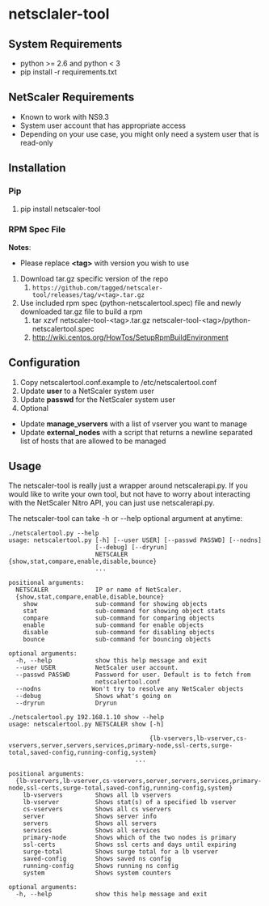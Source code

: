 # netsclaler-tool

## System Requirements
*  python >= 2.6 and python < 3
*  pip install -r requirements.txt

## NetScaler Requirements
*  Known to work with NS9.3
*  System user account that has appropriate access
  * Depending on your use case, you might only need a system user that is read-only

## Installation
### Pip
1. pip install netscaler-tool

### RPM Spec File
__Notes__:
* Please replace __\<tag\>__ with version you wish to use

1. Download tar.gz specific version of the repo
    1. `https://github.com/tagged/netscaler-tool/releases/tag/v<tag>.tar.gz`
1. Use included rpm spec (python-netscalertool.spec) file and newly downloaded tar.gz file to build a rpm
    1. tar xzvf netscaler-tool-\<tag\>.tar.gz netscaler-tool-\<tag\>/python-netscalertool.spec
    1. http://wiki.centos.org/HowTos/SetupRpmBuildEnvironment

## Configuration
1.  Copy netscalertool.conf.example to /etc/netscalertool.conf
1.  Update __user__ to a NetScaler system user
1.  Update __passwd__ for the NetScaler system user
1.  Optional
  * Update __manage_vservers__ with a list of vserver you want to manage
  * Update __external_nodes__ with a script that returns a newline separated list of
    hosts that are allowed to be managed

## Usage
The netscaler-tool is really just a wrapper around netscalerapi.py. If you would like to write your own tool, but not have to worry about interacting with the NetScaler Nitro API, you can just use netscalerapi.py.

The netscaler-tool can take -h or --help optional argument at anytime:

    ./netscalertool.py --help
    usage: netscalertool.py [-h] [--user USER] [--passwd PASSWD] [--nodns]
                            [--debug] [--dryrun]
                            NETSCALER {show,stat,compare,enable,disable,bounce}
                            ...

    positional arguments:
      NETSCALER             IP or name of NetScaler.
      {show,stat,compare,enable,disable,bounce}
        show                sub-command for showing objects
        stat                sub-command for showing object stats
        compare             sub-command for comparing objects
        enable              sub-command for enable objects
        disable             sub-command for disabling objects
        bounce              sub-command for bouncing objects

    optional arguments:
      -h, --help            show this help message and exit
      --user USER           NetScaler user account.
      --passwd PASSWD       Password for user. Default is to fetch from
                            netscalertool.conf
      --nodns              Won't try to resolve any NetScaler objects
      --debug               Shows what's going on
      --dryrun              Dryrun

    ./netscalertool.py 192.168.1.10 show --help
    usage: netscalertool.py NETSCALER show [-h]

                                           {lb-vservers,lb-vserver,cs-vservers,server,servers,services,primary-node,ssl-certs,surge-total,saved-config,running-config,system}
                                       ...

    positional arguments:
      {lb-vservers,lb-vserver,cs-vservers,server,servers,services,primary-node,ssl-certs,surge-total,saved-config,running-config,system}
        lb-vservers         Shows all lb vservers
        lb-vserver          Shows stat(s) of a specified lb vserver
        cs-vservers         Shows all cs vservers
        server              Shows server info
        servers             Shows all servers
        services            Shows all services
        primary-node        Shows which of the two nodes is primary
        ssl-certs           Shows ssl certs and days until expiring
        surge-total         Shows surge total for a lb vserver
        saved-config        Shows saved ns config
        running-config      Shows running ns config
        system              Shows system counters

    optional arguments:
      -h, --help            show this help message and exit

